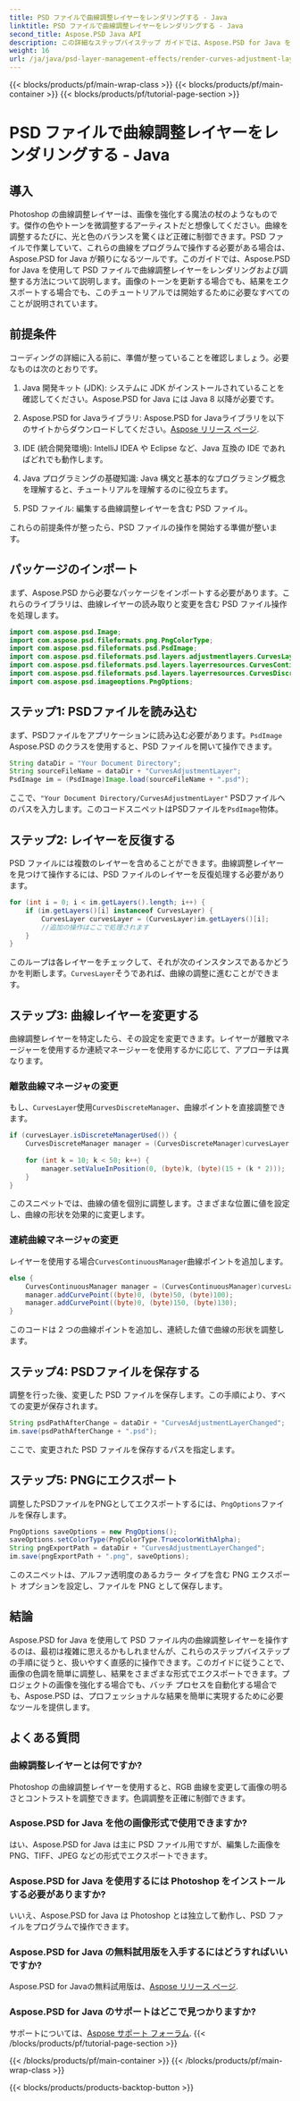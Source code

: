 ```yaml
---
title: PSD ファイルで曲線調整レイヤーをレンダリングする - Java
linktitle: PSD ファイルで曲線調整レイヤーをレンダリングする - Java
second_title: Aspose.PSD Java API
description: この詳細なステップバイステップ ガイドでは、Aspose.PSD for Java を使用して PSD ファイル内の曲線調整レイヤーをレンダリングおよび調整する方法を学習します。
weight: 16
url: /ja/java/psd-layer-management-effects/render-curves-adjustment-layer-psd/
---
```


{{< blocks/products/pf/main-wrap-class >}}
{{< blocks/products/pf/main-container >}}
{{< blocks/products/pf/tutorial-page-section >}}

# PSD ファイルで曲線調整レイヤーをレンダリングする - Java

## 導入

Photoshop の曲線調整レイヤーは、画像を強化する魔法の杖のようなものです。傑作の色やトーンを微調整するアーティストだと想像してください。曲線を調整するたびに、光と色のバランスを驚くほど正確に制御できます。PSD ファイルで作業していて、これらの曲線をプログラムで操作する必要がある場合は、Aspose.PSD for Java が頼りになるツールです。このガイドでは、Aspose.PSD for Java を使用して PSD ファイルで曲線調整レイヤーをレンダリングおよび調整する方法について説明します。画像のトーンを更新する場合でも、結果をエクスポートする場合でも、このチュートリアルでは開始するために必要なすべてのことが説明されています。

## 前提条件

コーディングの詳細に入る前に、準備が整っていることを確認しましょう。必要なものは次のとおりです。

1. Java 開発キット (JDK): システムに JDK がインストールされていることを確認してください。Aspose.PSD for Java には Java 8 以降が必要です。
   
2.  Aspose.PSD for Javaライブラリ: Aspose.PSD for Javaライブラリを以下のサイトからダウンロードしてください。[Aspose リリース ページ](https://releases.aspose.com/psd/java/). 

3. IDE (統合開発環境): IntelliJ IDEA や Eclipse など、Java 互換の IDE であればどれでも動作します。

4. Java プログラミングの基礎知識: Java 構文と基本的なプログラミング概念を理解すると、チュートリアルを理解するのに役立ちます。

5. PSD ファイル: 編集する曲線調整レイヤーを含む PSD ファイル。 

これらの前提条件が整ったら、PSD ファイルの操作を開始する準備が整います。

## パッケージのインポート

まず、Aspose.PSD から必要なパッケージをインポートする必要があります。これらのライブラリは、曲線レイヤーの読み取りと変更を含む PSD ファイル操作を処理します。

```java
import com.aspose.psd.Image;
import com.aspose.psd.fileformats.png.PngColorType;
import com.aspose.psd.fileformats.psd.PsdImage;
import com.aspose.psd.fileformats.psd.layers.adjustmentlayers.CurvesLayer;
import com.aspose.psd.fileformats.psd.layers.layerresources.CurvesContinuousManager;
import com.aspose.psd.fileformats.psd.layers.layerresources.CurvesDiscreteManager;
import com.aspose.psd.imageoptions.PngOptions;
```

## ステップ1: PSDファイルを読み込む

まず、PSDファイルをアプリケーションに読み込む必要があります。`PsdImage` Aspose.PSD のクラスを使用すると、PSD ファイルを開いて操作できます。

```java
String dataDir = "Your Document Directory";
String sourceFileName = dataDir + "CurvesAdjustmentLayer";
PsdImage im = (PsdImage)Image.load(sourceFileName + ".psd");
```

ここで、`"Your Document Directory/CurvesAdjustmentLayer"` PSDファイルへのパスを入力します。このコードスニペットはPSDファイルを`PsdImage`物体。

## ステップ2: レイヤーを反復する

PSD ファイルには複数のレイヤーを含めることができます。曲線調整レイヤーを見つけて操作するには、PSD ファイルのレイヤーを反復処理する必要があります。

```java
for (int i = 0; i < im.getLayers().length; i++) {
    if (im.getLayers()[i] instanceof CurvesLayer) {
        CurvesLayer curvesLayer = (CurvesLayer)im.getLayers()[i];
        //追加の操作はここで処理されます
    }
}
```

このループは各レイヤーをチェックして、それが次のインスタンスであるかどうかを判断します。`CurvesLayer`そうであれば、曲線の調整に進むことができます。

## ステップ3: 曲線レイヤーを変更する

曲線調整レイヤーを特定したら、その設定を変更できます。レイヤーが離散マネージャーを使用するか連続マネージャーを使用するかに応じて、アプローチは異なります。

### 離散曲線マネージャの変更

もし、`CurvesLayer`使用`CurvesDiscreteManager`、曲線ポイントを直接調整できます。

```java
if (curvesLayer.isDiscreteManagerUsed()) {
    CurvesDiscreteManager manager = (CurvesDiscreteManager)curvesLayer.getCurvesManager();
    
    for (int k = 10; k < 50; k++) {
        manager.setValueInPosition(0, (byte)k, (byte)(15 + (k * 2)));
    }
}
```

このスニペットでは、曲線の値を個別に調整します。さまざまな位置に値を設定し、曲線の形状を効果的に変更します。

### 連続曲線マネージャの変更

レイヤーを使用する場合`CurvesContinuousManager`曲線ポイントを追加します。

```java
else {
    CurvesContinuousManager manager = (CurvesContinuousManager)curvesLayer.getCurvesManager();
    manager.addCurvePoint((byte)0, (byte)50, (byte)100);
    manager.addCurvePoint((byte)0, (byte)150, (byte)130);
}
```

このコードは 2 つの曲線ポイントを追加し、連続した値で曲線の形状を調整します。 

## ステップ4: PSDファイルを保存する

調整を行った後、変更した PSD ファイルを保存します。この手順により、すべての変更が保存されます。

```java
String psdPathAfterChange = dataDir + "CurvesAdjustmentLayerChanged";
im.save(psdPathAfterChange + ".psd");
```

ここで、変更された PSD ファイルを保存するパスを指定します。 

## ステップ5: PNGにエクスポート

調整したPSDファイルをPNGとしてエクスポートするには、`PngOptions`ファイルを保存します。

```java
PngOptions saveOptions = new PngOptions();
saveOptions.setColorType(PngColorType.TruecolorWithAlpha);
String pngExportPath = dataDir + "CurvesAdjustmentLayerChanged";
im.save(pngExportPath + ".png", saveOptions);
```

このスニペットは、アルファ透明度のあるカラー タイプを含む PNG エクスポート オプションを設定し、ファイルを PNG として保存します。

## 結論

Aspose.PSD for Java を使用して PSD ファイル内の曲線調整レイヤーを操作するのは、最初は複雑に思えるかもしれませんが、これらのステップバイステップの手順に従うと、扱いやすく直感的に操作できます。このガイドに従うことで、画像の色調を簡単に調整し、結果をさまざまな形式でエクスポートできます。プロジェクトの画像を強化する場合でも、バッチ プロセスを自動化する場合でも、Aspose.PSD は、プロフェッショナルな結果を簡単に実現するために必要なツールを提供します。

## よくある質問

### 曲線調整レイヤーとは何ですか?
Photoshop の曲線調整レイヤーを使用すると、RGB 曲線を変更して画像の明るさとコントラストを調整できます。色調調整を正確に制御できます。

### Aspose.PSD for Java を他の画像形式で使用できますか?
はい、Aspose.PSD for Java は主に PSD ファイル用ですが、編集した画像を PNG、TIFF、JPEG などの形式でエクスポートできます。

### Aspose.PSD for Java を使用するには Photoshop をインストールする必要がありますか?
いいえ、Aspose.PSD for Java は Photoshop とは独立して動作し、PSD ファイルをプログラムで操作できます。

### Aspose.PSD for Java の無料試用版を入手するにはどうすればいいですか?
 Aspose.PSD for Javaの無料試用版は、[Aspose リリース ページ](https://releases.aspose.com/psd/java/).

### Aspose.PSD for Java のサポートはどこで見つかりますか?
サポートについては、[Aspose サポート フォーラム](https://forum.aspose.com/c/psd/34).
{{< /blocks/products/pf/tutorial-page-section >}}

{{< /blocks/products/pf/main-container >}}
{{< /blocks/products/pf/main-wrap-class >}}

{{< blocks/products/products-backtop-button >}}
